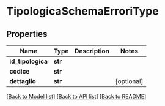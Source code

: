 # TipologicaSchemaErroriType

## Properties
Name | Type | Description | Notes
------------ | ------------- | ------------- | -------------
**id_tipologica** | **str** |  | 
**codice** | **str** |  | 
**dettaglio** | **str** |  | [optional] 

[[Back to Model list]](../README.md#documentation-for-models) [[Back to API list]](../README.md#documentation-for-api-endpoints) [[Back to README]](../README.md)

